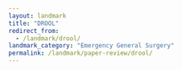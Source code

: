 ```yaml
---
layout: landmark
title: "DROOL"
redirect_from:
  - /landmark/drool/
landmark_category: "Emergency General Surgery"
permalink: /landmark/paper-review/drool/
---
```


<!-- Replace this with article content for DROOL -->

